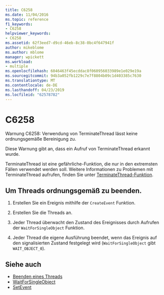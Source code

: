 ```yaml
---
title: C6258
ms.date: 11/04/2016
ms.topic: reference
f1_keywords:
- C6258
helpviewer_keywords:
- C6258
ms.assetid: 62f3eed7-d9cd-46eb-8c38-0bc4f647941f
author: mikeblome
ms.author: mblome
manager: wpickett
ms.workload:
- multiple
ms.openlocfilehash: 6046463f45ecddac8f060956033989e1e029e19a
ms.sourcegitcommit: 94b3a052fb1229c7e7f8804b09c1d403385c7630
ms.translationtype: MT
ms.contentlocale: de-DE
ms.lasthandoff: 04/23/2019
ms.locfileid: "62578782"
---
```

# <a name="c6258"></a>C6258

Warnung C6258: Verwendung von TerminateThread lässt keine ordnungsgemäße Bereinigung zu.

Diese Warnung gibt an, dass ein Aufruf von TerminateThread erkannt wurde.

TerminateThread ist eine gefährliche-Funktion, die nur in den extremsten Fällen verwendet werden soll. Weitere Informationen zu Problemen mit TerminateThread aufrufen, finden Sie unter [TerminateThread-Funktion](/windows/desktop/api/processthreadsapi/nf-processthreadsapi-terminatethread).

## <a name="to-properly-terminate-threads"></a>Um Threads ordnungsgemäß zu beenden.

1. Erstellen Sie ein Ereignis mithilfe der `CreateEvent` Funktion.

2. Erstellen Sie die Threads an.

3. Jeder Thread überwacht den Zustand des Ereignisses durch Aufrufen der `WaitForSingleObject` Funktion.

4. Jeder Thread die eigene Ausführung beendet, wenn das Ereignis auf den signalisierten Zustand festgelegt wird (`WaitForSingleObject` gibt `WAIT_OBJECT_0`).

## <a name="see-also"></a>Siehe auch

- [Beenden eines Threads](http://go.microsoft.com/fwlink/?LinkId=150234)
- [WaitForSingleObject](http://go.microsoft.com/fwlink/?LinkId=150235)
- [SetEvent](http://go.microsoft.com/fwlink/?LinkId=150232)